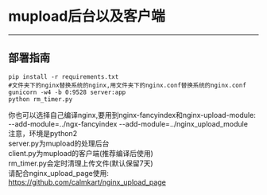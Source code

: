 # mupload后台以及客户端

------

## 部署指南

```shell
pip install -r requirements.txt
#文件夹下的nginx替换系统的nginx,用文件夹下的nginx.conf替换系统的nginx.conf
gunicorn -w4 -b 0:9528 server:app
python rm_timer.py

```
你也可以选择自己编译nginx,要用到nginx-fancyindex和nginx-upload-module:   
--add-module=../ngx-fancyindex --add-module=../nginx_upload_module    
注意，环境是python2   
server.py为mupload的处理后台     
client.py为mupload的客户端(推荐编译后使用)    
rm_timer.py会定时清理上传文件(默认保留7天)     
请配合nginx_upload_page使用:   
https://github.com/calmkart/nginx_upload_page
